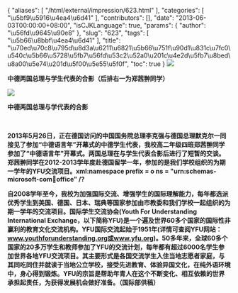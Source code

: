 {
    "aliases": [
        "/html/external/impression/623.html"
    ],
    "categories": [
        "\u5bf9\u5916\u4ea4\u6d41"
    ],
    "contributors": [],
    "date": "2013-06-03T00:00:00+08:00",
    "isCJKLanguage": true,
    "params": {
        "author": "\u56fd\u9645\u90e8"
    },
    "slug": "623",
    "tags": [
        "\u5b66\u8bbf\u4ea4\u6d41"
    ],
    "title": "\u70ed\u70c8\u795d\u8d3a\u6211\u6821\u5b66\u751f\u90d1\u831c\u7fc0\u540c\u5b66\u5728\u5fb7\u56fd\u53c2\u52a0\u201c\u4e2d\u5fb7\u8bed\u8a00\u5e74\u201d\u5f00\u5e55\u5f0f",
    "toc": true
}
**![](https://cdn.tfls.online/mirror/full/7f04388cdf2a147d5d342e89b27d04444af6890c.jpg)**

**中德两国总理与学生代表的合影（后排右一为郑茜翀同学）**

**![](https://cdn.tfls.online/mirror/full/94cd2d47d05352de3ffaf2f54f556448765177ed.jpg)**

**中德两国总理与学代表的合影**

 

**2013年5月26日，正在德国访问的中国国务院总理李克强与德国总理默克尔一同接见了参加“中德语言年”开幕式的中德学生代表，我校高二年级四班郑茜翀同学参加了“中德语言年”开幕式。两国总理在与学生代表合影后进行了短暂的交谈。郑茜翀同学在2012-2013学年度赴德国留学一年，参加的是我们学校组织的为期一学年的YFU交流项目。xml:namespace prefix = o ns = "urn:schemas-microsoft-com:office:office" /?**

**自2008学年至今，我校为加强国际交流、增强学生的国际理解能力，每年都选派优秀学生到美国、德国、日本、瑞典等国家参加由市教委和我们学校一起组织的为期一学年的交流项目。国际学生交流协会(Youth For Understanding International Exchange，以下简称YFU)是一个遍及世界60多个国家的国际性非赢利的教育文化交流机构。YFU国际交流起始于1951年(详情可查阅YFU网站：www.youthforunderstanding.org或www.yfu.org)。50多年来，全球60多个国家的20多万学生和教师参加了YFU的交流计划，每年都有超过6000名学生参加世界各地YFU交流项目。其主要形式是各国交流学生入住当地志愿者家庭，与其同吃同住并就读于当地公立学校，接受先进教育、体验异国文化，在纯外语环境中，身心得到锻炼。YFU的宗旨是帮助年青人在这个不断变化、相互依赖的世界承担起责任，为获得发展机会做好准备。（国际部供稿）**

